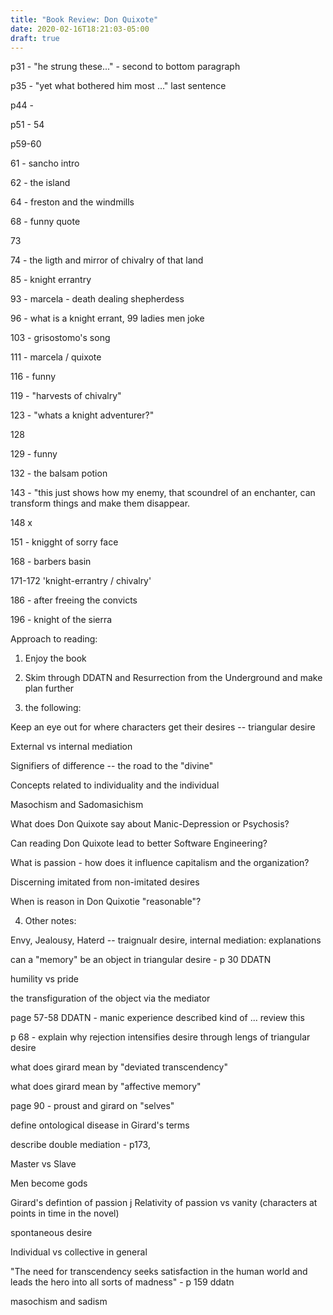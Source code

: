 ```yaml
---
title: "Book Review: Don Quixote"
date: 2020-02-16T18:21:03-05:00
draft: true
---
```




p31 - "he strung these..." - second to bottom paragraph

p35 - "yet what bothered him most ..." last sentence

p44 -

p51 - 54

p59-60

61 - sancho intro

62 - the island

64 - freston and the windmills

68 - funny quote

73


74 - the ligth and mirror of chivalry of that land

85 - knight errantry

93 - marcela - death dealing shepherdess

96 - what is a knight errant, 99 ladies men joke


103 - grisostomo's song

111 - marcela / quixote

116 - funny

119 - "harvests of chivalry"

123 - "whats a knight adventurer?"

128

129 - funny

132 - the balsam potion

143 - "this just shows how my enemy, that scoundrel of an enchanter, can transform things and make them disappear.

148 x

151 - knigght of sorry face

168 - barbers basin

171-172 'knight-errantry / chivalry'

186 - after freeing the convicts

196 - knight of the sierra









Approach to reading:

1. Enjoy the book

2. Skim through DDATN and Resurrection from the Underground and make plan further

3. the following:

Keep an eye out for where characters get their desires -- triangular desire

External vs internal mediation

Signifiers of difference -- the road to the "divine"

Concepts related to individuality and the individual

Masochism and Sadomasichism

What does Don Quixote say about Manic-Depression or Psychosis?

Can reading Don Quixote lead to better Software Engineering?

What is passion - how does it influence capitalism and the organization?

Discerning imitated from non-imitated desires

When is reason in Don Quixotie "reasonable"?



4. Other notes:

Envy, Jealousy, Haterd -- traignualr desire, internal mediation: explanations

can a "memory" be an object in triangular desire - p 30 DDATN

humility vs pride

the transfiguration of the object via the mediator

page 57-58 DDATN - manic experience described kind of ... review this

p 68 - explain why rejection intensifies desire through lengs of triangular desire

what does girard mean by "deviated transcendency"

what does girard mean by "affective memory"

page 90 - proust and girard on "selves"

define ontological disease in Girard's terms

describe double mediation - p173,

Master vs Slave

Men become gods

Girard's defintion of passion
j 
Relativity of passion vs vanity (characters at points in time in the novel)

spontaneous desire

Individual vs collective in general

"The need for transcendency seeks satisfaction in the human world and leads the hero into all sorts of madness" - p 159 ddatn

masochism and sadism

